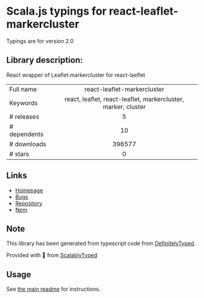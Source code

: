 
# Scala.js typings for react-leaflet-markercluster

Typings are for version 2.0

## Library description:
React wrapper of Leaflet.markercluster for react-laeflet

|                    |                 |
| ------------------ | :-------------: |
| Full name          | react-leaflet-markercluster |
| Keywords           | react, leaflet, react-leaflet, markercluster, marker, cluster |
| # releases         | 5 |
| # dependents       | 10 |
| # downloads        | 396577 |
| # stars            | 0 |

## Links
- [Homepage](https://github.com/YUzhva/react-leaflet-markercluster#readme)
- [Bugs](https://github.com/YUzhva/react-leaflet-markercluster/issues)
- [Repository](https://github.com/YUzhva/react-leaflet-markercluster)
- [Npm](https://www.npmjs.com/package/react-leaflet-markercluster)
    


## Note
This library has been generated from typescript code from [DefinitelyTyped](https://definitelytyped.org).

Provided with :purple_heart: from [ScalablyTyped](https://github.com/oyvindberg/ScalablyTyped)

## Usage
See [the main readme](../../readme.md) for instructions.


